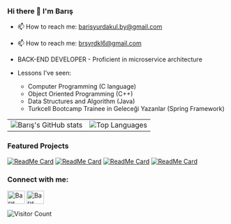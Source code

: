 ### Hi there 👋 I'm Barış

- 📫 How to reach me: barisyurdakul.by@gmail.com
- 📫 How to reach me: brsyrdkl6@gmail.com

- BACK-END DEVELOPER - Proficient in microservice architecture

- Lessons I've seen:
    - Computer Programming (C language)
    - Object Oriented Programming (C++)
    - Data Structures and Algorithm (Java)
    - Turkcell Bootcamp Trainee in Geleceği Yazanlar (Spring Framework)

<table>
  <tr>
    <td>
      <img src="https://github-readme-stats.vercel.app/api?username=Brsyrdkl&show_icons=true&theme=tokyonight" alt="Barış's GitHub stats" />
    </td>
    <td>
      <img src="https://github-readme-stats.vercel.app/api/top-langs/?username=Brsyrdkl&layout=compact&theme=dark" alt="Top Languages" />
    </td>
  </tr>
</table>

### Featured Projects
[![ReadMe Card](https://github-readme-stats.vercel.app/api/pin/?username=Brsyrdkl&repo=rent-a-car-microservice&theme=radical)](https://github.com/Brsyrdkl/rent-a-car-microservice)
[![ReadMe Card](https://github-readme-stats.vercel.app/api/pin/?username=Brsyrdkl&repo=SYSTEM_PROGRAMMING-HW-S&theme=radical)](https://github.com/Brsyrdkl/SYSTEM_PROGRAMMING-HW-S)
[![ReadMe Card](https://github-readme-stats.vercel.app/api/pin/?username=Brsyrdkl&repo=e-commerce-microservice&theme=radical)](https://github.com/Brsyrdkl/e-commerce-microservice)
[![ReadMe Card](https://github-readme-stats.vercel.app/api/pin/?username=Brsyrdkl&repo=rent-a-car-project-monolith&theme=radical)](https://github.com/Brsyrdkl/turkcell-rent-a-car-project-monolith)

<h3 align="left">Connect with me:</h3>
<p align="left">
<a href="https://www.linkedin.com/in/bar%C4%B1%C5%9F-yurdakul-77b364174" target="blank"><img align="center" src="https://raw.githubusercontent.com/rahuldkjain/github-profile-readme-generator/master/src/images/icons/Social/linked-in-alt.svg" alt="Barış Yurdakul" height="30" width="40" /></a>
<a href="https://instagram.com/barisyurdakul" target="blank"><img align="center" src="https://raw.githubusercontent.com/rahuldkjain/github-profile-readme-generator/master/src/images/icons/Social/instagram.svg" alt="Barış Yurdakul" height="30" width="40" /></a>
</p>

![Visitor Count](https://komarev.com/ghpvc/?username=Brsyrdkl&color=blue)
